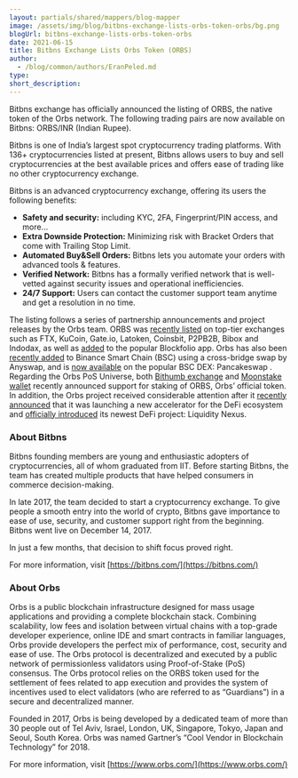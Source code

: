 ```yaml
---
layout: partials/shared/mappers/blog-mapper
image: /assets/img/blog/bitbns-exchange-lists-orbs-token-orbs/bg.png
blogUrl: bitbns-exchange-lists-orbs-token-orbs
date: 2021-06-15
title: Bitbns Exchange Lists Orbs Token (ORBS)
author:
  - /blog/common/authors/EranPeled.md
type:
short_description:
---
```


Bitbns exchange has officially announced the listing of ORBS, the native token of the Orbs network. The following trading pairs are now available on Bitbns: ORBS/INR (Indian Rupee).

Bitbns is one of India’s largest spot cryptocurrency trading platforms. With 136+ cryptocurrencies listed at present, Bitbns allows users to buy and sell cryptocurrencies at the best available prices and offers ease of trading like no other cryptocurrency exchange.

Bitbns is an advanced cryptocurrency exchange, offering its users the following benefits:

- **Safety and security:** including KYC, 2FA, Fingerprint/PIN access, and more…
- **Extra Downside Protection:** Minimizing risk with Bracket Orders that come with Trailing Stop Limit.
- **Automated Buy&Sell Orders:** Bitbns lets you automate your orders with advanced tools & features.
- **Verified Network:** Bitbns has a formally verified network that is well-vetted against security issues and operational inefficiencies.
- **24/7 Support:** Users can contact the customer support team anytime and get a resolution in no time.

The listing follows a series of partnership announcements and project releases by the Orbs team. ORBS was [recently listed](/ftx-exchange-lists-orbs-token-orbs) on top-tier exchanges such as FTX, KuCoin, Gate.io, Latoken, Coinsbit, P2PB2B, Bibox and Indodax, as well as [added](/orbs-is-now-available-on-blockfolio) to the popular Blockfolio app. Orbs has also been [recently added](/orbs-is-now-live-on-binance-smart-chain-via-anyswap-cross-chain-bridge) to Binance Smart Chain (BSC) using a cross-bridge swap by Anyswap, and is [now available](/orbs-is-now-live-on-pancakeswap) on the popular BSC DEX: Pancakeswap . Regarding the Orbs PoS Universe, both [Bithumb exchange](/bithumb-announces-orbs-staking) and [Moonstake wallet](/moonstake-partners-with-hybrid-enterprise-grade-blockchain-orbs-to-soon-provide-full-scale-support-for-orbs-universe) recently announced support for staking of ORBS, Orbs’ official token. In addition, the Orbs project received considerable attention after it [recently announced](https://www.binance.org/en/blog/orbs-and-binance-team-up-to-launch-defi-accelerator/) that it was launching a new accelerator for the DeFi ecosystem and [officially introduced](/introducing-orbs-liquidity-nexus-liquidity-as-a-service) its newest DeFi project: Liquidity Nexus.

### About Bitbns

Bitbns founding members are young and enthusiastic adopters of cryptocurrencies, all of whom graduated from IIT. Before starting Bitbns, the team has created multiple products that have helped consumers in commerce decision-making.

In late 2017, the team decided to start a cryptocurrency exchange. To give people a smooth entry into the world of crypto, Bitbns gave importance to ease of use, security, and customer support right from the beginning. Bitbns went live on December 14, 2017.

In just a few months, that decision to shift focus proved right.

For more information, visit [https://bitbns.com/](https://bitbns.com/)

### About Orbs

Orbs is a public blockchain infrastructure designed for mass usage applications and providing a complete blockchain stack. Combining scalability, low fees and isolation between virtual chains with a top-grade developer experience, online IDE and smart contracts in familiar languages, Orbs provide developers the perfect mix of performance, cost, security and ease of use. The Orbs protocol is decentralized and executed by a public network of permissionless validators using Proof-of-Stake (PoS) consensus. The Orbs protocol relies on the ORBS token used for the settlement of fees related to app execution and provides the system of incentives used to elect validators (who are referred to as “Guardians”) in a secure and decentralized manner.

Founded in 2017, Orbs is being developed by a dedicated team of more than 30 people out of Tel Aviv, Israel, London, UK, Singapore, Tokyo, Japan and Seoul, South Korea. Orbs was named Gartner’s “Cool Vendor in Blockchain Technology” for 2018.

For more information, visit [https://www.orbs.com/](https://www.orbs.com/)
